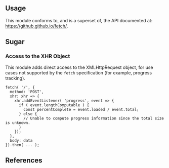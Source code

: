 
## Usage

This module conforms to, and is a superset of, the API documented at:
https://github.github.io/fetch/.

## Sugar

### Access to the XHR Object

This module adds direct access to the XMLHttpRequest object, for use cases
not supported by the `fetch` specification (for example, progress tracking).

```
fetch( '/', {
  method: 'POST',
  xhr: xhr => {
    xhr.addEventListener( 'progress', event => {
      if ( event.lengthComputable ) {
        const percentComplete = event.loaded / event.total;
      } else {
        // Unable to compute progress information since the total size is unknown.
      }
    });
  },
  body: data
}).then( ... );
```

## References

[fetch specification]: https://fetch.spec.whatwg.org
[cors]: https://developer.mozilla.org/en-US/docs/Web/HTTP/Access_control_CORS
  "Cross-origin resource sharing"
[csrf]: https://www.owasp.org/index.php/Cross-Site_Request_Forgery_(CSRF)_Prevention_Cheat_Sheet
  "Cross-site request forgery"
[forbidden header name]: https://developer.mozilla.org/en-US/docs/Glossary/Forbidden_header_name
